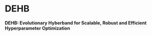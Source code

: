 # DEHB
#### DEHB: Evolutionary Hyberband for Scalable, Robust and Efficient Hyperparameter Optimization
